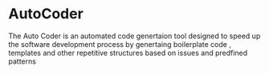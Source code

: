 # AutoCoder
The Auto Coder is an automated code genertaion tool designed to speed up the software development process by genertaing boilerplate code , templates and other repetitive structures based on issues and predfined patterns
